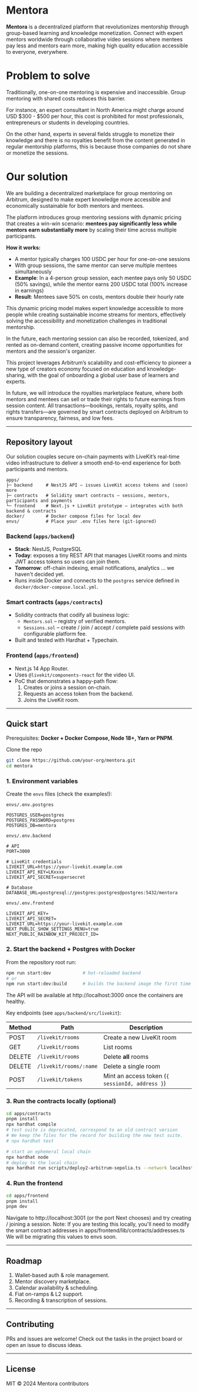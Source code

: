 # Mentora

**Mentora** is a decentralized platform that revolutionizes mentorship through group-based learning and knowledge monetization. Connect with expert mentors worldwide through collaborative video sessions where mentees pay less and mentors earn more, making high quality education accessible to everyone, everywhere. 

# Problem to solve

Traditionally, one-on-one mentoring is expensive and inaccessible. Group mentoring with shared costs reduces this barrier. 

For instance, an expert consultant in North America might charge around USD $300 - $500 per hour, this cost is prohibited for most professionals, entrepreneurs or students in developing countries.

On the other hand, experts in several fields struggle to monetize their knowledge and there is no royalties benefit from the content generated in regular mentorship platforms, this is because those companies do not share or monetize the sessions.


# Our solution
We are building a decentralized marketplace for group mentoring on Arbitrum, designed to make expert knowledge more accessible and economically sustainable for both mentors and mentees.

The platform introduces group mentoring sessions with dynamic pricing that creates a win-win scenario: **mentees pay significantly less while mentors earn substantially more** by scaling their time across multiple participants.

**How it works:**
- A mentor typically charges 100 USDC per hour for one-on-one sessions
- With group sessions, the same mentor can serve multiple mentees simultaneously
- **Example**: In a 4-person group session, each mentee pays only 50 USDC (50% savings), while the mentor earns 200 USDC total (100% increase in earnings)
- **Result**: Mentees save 50% on costs, mentors double their hourly rate

This dynamic pricing model makes expert knowledge accessible to more people while creating sustainable income streams for mentors, effectively solving the accessibility and monetization challenges in traditional mentorship.

In the future, each mentoring session can also be recorded, tokenized, and rented as on-demand content, creating passive income opportunities for mentors and the session's organizer.

This project leverages Arbitrum’s scalability and cost-efficiency to pioneer a new type of creators economy focused on education and knowledge-sharing, with the goal of onboarding a global user base of learners and experts.

In future, we will introduce the royalties marketplace feature, where both mentors and mentees can sell or trade their rights to future earnings from session content. All transactions—bookings, rentals, royalty splits, and rights transfers—are governed by smart contracts deployed on Arbitrum to ensure transparency, fairness, and low fees.


---

## Repository layout

Our solution couples secure on-chain payments with LiveKit’s real-time video infrastructure to deliver a smooth end-to-end experience for both participants and mentors.


```
apps/
├─ backend     # NestJS API – issues LiveKit access tokens and (soon) more
├─ contracts   # Solidity smart contracts – sessions, mentors, participants and payments
└─ frontend    # Next.js + LiveKit prototype – integrates with both backend & contracts
docker/        # Docker compose files for local dev
envs/          # Place your .env files here (git-ignored)
```

### Backend (`apps/backend`)

- **Stack**: NestJS, PostgreSQL
- **Today**: exposes a tiny REST API that manages LiveKit rooms and mints JWT access tokens so users can join them.
- **Tomorrow**: off-chain indexing, email notifications, analytics … we haven't decided yet.
- Runs inside Docker and connects to the `postgres` service defined in `docker/docker-compose.local.yml`.

### Smart contracts (`apps/contracts`)

- Solidity contracts that codify all business logic:
  - `Mentors.sol` – registry of verified mentors.
  - `Sessions.sol` – create / join / accept / complete paid sessions with configurable platform fee.
- Built and tested with Hardhat + Typechain.

### Frontend (`apps/frontend`)

- Next.js 14 App Router.
- Uses `@livekit/components-react` for the video UI.
- PoC that demonstrates a happy-path flow:
  1. Creates or joins a session on-chain.
  2. Requests an access token from the backend.
  3. Joins the LiveKit room.

---

## Quick start

Prerequisites: **Docker + Docker Compose, Node 18+, Yarn or PNPM**.

Clone the repo

```bash
git clone https://github.com/your-org/mentora.git
cd mentora
```

### 1. Environment variables

Create the `envs` files (check the examples!):

`envs/.env.postgres`

```env
POSTGRES_USER=postgres
POSTGRES_PASSWORD=postgres
POSTGRES_DB=mentora
```

`envs/.env.backend`

```env
# API
PORT=3000

# LiveKit credentials
LIVEKIT_URL=https://your-livekit.example.com
LIVEKIT_API_KEY=LKxxxx
LIVEKIT_API_SECRET=supersecret

# Database
DATABASE_URL=postgresql://postgres:postgres@postgres:5432/mentora
```

`envs/.env.frontend`

```env
LIVEKIT_API_KEY=
LIVEKIT_API_SECRET=
LIVEKIT_URL=https://your-livekit.example.com
NEXT_PUBLIC_SHOW_SETTINGS_MENU=true
NEXT_PUBLIC_RAINBOW_KIT_PROJECT_ID=
```

### 2. Start the backend + Postgres with Docker

From the repository root run:

```bash
npm run start:dev            # hot-reloaded backend
# or
npm run start:dev:build      # builds the backend image the first time
```

The API will be available at http://localhost:3000 once the containers are healthy.

Key endpoints (see `apps/backend/src/livekit`):

| Method | Path                   | Description                                     |
| ------ | ---------------------- | ----------------------------------------------- |
| POST   | `/livekit/rooms`       | Create a new LiveKit room                       |
| GET    | `/livekit/rooms`       | List rooms                                      |
| DELETE | `/livekit/rooms`       | Delete **all** rooms                            |
| DELETE | `/livekit/rooms/:name` | Delete a single room                            |
| POST   | `/livekit/tokens`      | Mint an access token (`{ sessionId, address }`) |

### 3. Run the contracts locally (optional)

```bash
cd apps/contracts
pnpm install
npx hardhat compile
# test suite is deprecated, correspond to an old contract version
# We keep the files for the record for building the new test suite.
# npx hardhat test

# start an ephemeral local chain
npx hardhat node
# deploy to the local chain
npx hardhat run scripts/deploy2-arbitrum-sepolia.ts --network localhost
```

### 4. Run the frontend

```bash
cd apps/frontend
pnpm install
pnpm dev
```

Navigate to http://localhost:3001 (or the port Next chooses) and try creating / joining a session.
Note: If you are testing this locally, you'll need to modify the smart contract addresses in apps/frontend/lib/contracts/addresses.ts
We will be migrating this values to envs soon.

---

## Roadmap

1. Wallet-based auth & role management.
2. Mentor discovery marketplace.
3. Calendar availability & scheduling.
4. Fiat on-ramps & L2 support.
5. Recording & transcription of sessions.

---

## Contributing

PRs and issues are welcome! Check out the tasks in the project board or open an issue to discuss ideas.

---

## License

MIT © 2024 Mentora contributors
